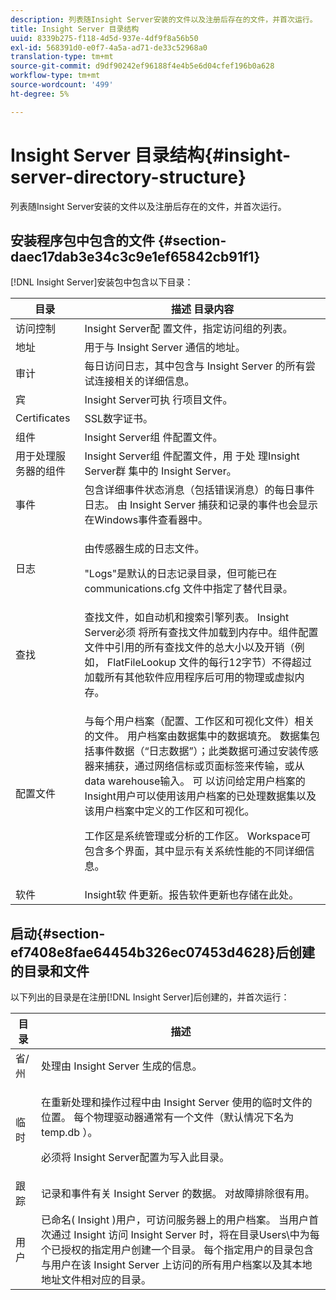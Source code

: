```yaml
---
description: 列表随Insight Server安装的文件以及注册后存在的文件，并首次运行。
title: Insight Server 目录结构
uuid: 8339b275-f118-4d5d-937e-4df9f8a56b50
exl-id: 568391d0-e0f7-4a5a-ad71-de33c52968a0
translation-type: tm+mt
source-git-commit: d9df90242ef96188f4e4b5e6d04cfef196b0a628
workflow-type: tm+mt
source-wordcount: '499'
ht-degree: 5%

---
```


# Insight Server 目录结构{#insight-server-directory-structure}

列表随Insight Server安装的文件以及注册后存在的文件，并首次运行。

## 安装程序包中包含的文件 {#section-daec17dab3e34c3c9e1ef65842cb91f1}

[!DNL Insight Server]安装包中包含以下目录：

<table id="table_CE713A3D671C453A87986E4CD4620EF3"> 
 <thead> 
  <tr> 
   <th colname="col1" class="entry"> 目录 </th> 
   <th colname="col2" class="entry"> 描述 目录内容 </th> 
  </tr> 
 </thead>
 <tbody> 
  <tr> 
   <td colname="col1"> 访问控制 </td> 
   <td colname="col2"> <span class="keyword"> Insight Server配 </span> 置文件，指定访问组的列表。 </td> 
  </tr> 
  <tr> 
   <td colname="col1"> 地址 </td> 
   <td colname="col2"> 用于与<span class="keyword"> Insight Server </span>通信的地址。 </td> 
  </tr> 
  <tr> 
   <td colname="col1"> 审计 </td> 
   <td colname="col2"> 每日访问日志，其中包含与<span class="keyword"> Insight Server </span>的所有尝试连接相关的详细信息。 </td> 
  </tr> 
  <tr> 
   <td colname="col1"> 宾 </td> 
   <td colname="col2"> <span class="keyword"> Insight Server可执 </span> 行项目文件。 </td> 
  </tr> 
  <tr> 
   <td colname="col1"> Certificates </td> 
   <td colname="col2"> SSL数字证书。 </td> 
  </tr> 
  <tr> 
   <td colname="col1"> 组件 </td> 
   <td colname="col2"> <span class="keyword"> Insight Server组 </span> 件配置文件。 </td> 
  </tr> 
  <tr> 
   <td colname="col1"> 用于处理服务器的组件 </td> 
   <td colname="col2"> <span class="keyword"> Insight Server组 </span> 件配置文件，用 <span class="keyword"> 于处 </span> 理Insight Server群 <span class="keyword"> 集中的 </span> Insight Server。 </td> 
  </tr> 
  <tr> 
   <td colname="col1"> 事件 </td> 
   <td colname="col2"> 包含详细事件状态消息（包括错误消息）的每日事件日志。 由<span class="keyword"> Insight Server </span>捕获和记录的事件也会显示在Windows事件查看器中。 </td> 
  </tr> 
  <tr> 
   <td colname="col1"> 日志 </td> 
   <td colname="col2"> <p>由<span class="wintitle">传感器</span>生成的日志文件。 </p> <p>"Logs"是默认的日志记录目录，但可能已在<span class="filepath"> communications.cfg </span>文件中指定了替代目录。 </p> </td> 
  </tr> 
  <tr> 
   <td colname="col1"> 查找 </td> 
   <td colname="col2"> 查找文件，如自动机和搜索引擎列表。 <span class="keyword"> Insight Server必须 </span> 将所有查找文件加载到内存中。组件配置文件中引用的所有查找文件的总大小以及开销（例如，<span class="filepath"> FlatFileLookup </span>文件的每行12字节）不得超过加载所有其他软件应用程序后可用的物理或虚拟内存。 </td> 
  </tr> 
  <tr> 
   <td colname="col1"> 配置文件 </td> 
   <td colname="col2"> <p>与每个用户档案（配置、工作区和可视化文件）相关的文件。 用户档案由数据集中的数据填充。 数据集包括事件数据（“日志数据”）；此类数据可通过安装<span class="wintitle">传感器</span>来捕获，通过网络信标或页面标签来传输，或从data warehouse输入。 <span class="keyword"> 可 </span> 以访问给定用户档案的Insight用户可以使用该用户档案的已处理数据集以及该用户档案中定义的工作区和可视化。 </p> <p>工作区是系统管理或分析的工作区。 Workspace可包含多个界面，其中显示有关系统性能的不同详细信息。 </p> </td> 
  </tr> 
  <tr> 
   <td colname="col1"> 软件 </td> 
   <td colname="col2"> <span class="keyword"> Insight软 </span> 件更新。报告软件更新也存储在此处。 </td> 
  </tr> 
 </tbody> 
</table>

## 启动{#section-ef7408e8fae64454b326ec07453d4628}后创建的目录和文件

以下列出的目录是在注册[!DNL Insight Server]后创建的，并首次运行：

<table id="table_89CC9F3E568044C8A0072BF0A6EDCCEF"> 
 <thead> 
  <tr> 
   <th colname="col1" class="entry"> 目录 </th> 
   <th colname="col2" class="entry"> 描述 </th> 
  </tr> 
 </thead>
 <tbody> 
  <tr> 
   <td colname="col1"> 省/州 </td> 
   <td colname="col2"> 处理由<span class="keyword"> Insight Server </span>生成的信息。 </td> 
  </tr> 
  <tr> 
   <td colname="col1"> 临时 </td> 
   <td colname="col2"> <p>在重新处理和操作过程中由<span class="keyword"> Insight Server </span>使用的临时文件的位置。 每个物理驱动器通常有一个文件（默认情况下名为<span class="filepath"> temp.db </span>）。 </p> <p> <span class="keyword"> 必须将 </span> Insight Server配置为写入此目录。 </p> </td> 
  </tr> 
  <tr> 
   <td colname="col1"> 跟踪 </td> 
   <td colname="col2"> 记录和事件有关<span class="keyword"> Insight Server </span>的数据。 对故障排除很有用。 </td> 
  </tr> 
  <tr> 
   <td colname="col1"> 用户 </td> 
   <td colname="col2"> 已命名(<span class="keyword"> Insight </span>)用户，可访问服务器上的用户档案。 当用户首次通过<span class="keyword"> Insight </span>访问<span class="keyword"> Insight Server </span>时，将在目录Users\中为每个已授权的指定用户创建一个目录。 每个指定用户的目录包含与用户在该<span class="keyword"> Insight Server </span>上访问的所有用户档案以及其本地地址文件相对应的目录。 </td> 
  </tr> 
 </tbody> 
</table>
